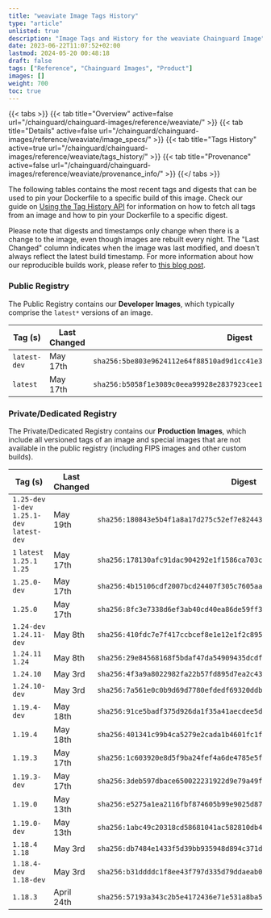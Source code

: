 ```yaml
---
title: "weaviate Image Tags History"
type: "article"
unlisted: true
description: "Image Tags and History for the weaviate Chainguard Image"
date: 2023-06-22T11:07:52+02:00
lastmod: 2024-05-20 00:48:18
draft: false
tags: ["Reference", "Chainguard Images", "Product"]
images: []
weight: 700
toc: true
---
```


{{< tabs >}}
{{< tab title="Overview" active=false url="/chainguard/chainguard-images/reference/weaviate/" >}}
{{< tab title="Details" active=false url="/chainguard/chainguard-images/reference/weaviate/image_specs/" >}}
{{< tab title="Tags History" active=true url="/chainguard/chainguard-images/reference/weaviate/tags_history/" >}}
{{< tab title="Provenance" active=false url="/chainguard/chainguard-images/reference/weaviate/provenance_info/" >}}
{{</ tabs >}}

The following tables contains the most recent tags and digests that can be used to pin your Dockerfile to a specific build of this image. Check our guide on [Using the Tag History API](/chainguard/chainguard-images/using-the-tag-history-api/) for information on how to fetch all tags from an image and how to pin your Dockerfile to a specific digest.

Please note that digests and timestamps only change when there is a change to the image, even though images are rebuilt every night. The "Last Changed" column indicates when the image was last modified, and doesn't always reflect the latest build timestamp. For more information about how our reproducible builds work, please refer to [this blog post](https://www.chainguard.dev/unchained/reproducing-chainguards-reproducible-image-builds).

### Public Registry
The Public Registry contains our **Developer Images**, which typically comprise the `latest*` versions of an image.

| Tag (s)       | Last Changed | Digest                                                                    |
|---------------|--------------|---------------------------------------------------------------------------|
|  `latest-dev` | May 17th     | `sha256:5be803e9624112e64f88510ad9d1cc41e3d148423721e08848fc9680abcc6f99` |
|  `latest`     | May 17th     | `sha256:b5058f1e3089c0eea99928e2837923cee1be240eca64762dc2424083a63a4961` |


### Private/Dedicated Registry
The Private/Dedicated Registry contains our **Production Images**, which include all versioned tags of an image and special images that are not available in the public registry (including FIPS images and other custom builds).

| Tag (s)                                       | Last Changed | Digest                                                                    |
|-----------------------------------------------|--------------|---------------------------------------------------------------------------|
|  `1.25-dev` `1-dev` `1.25.1-dev` `latest-dev` | May 19th     | `sha256:180843e5b4f1a8a17d275c52ef7e82443426665913dfe5e9e098accb5c6a6e49` |
|  `1` `latest` `1.25.1` `1.25`                 | May 17th     | `sha256:178130afc91dac904292e1f1586ca703ccf48dcb083be6d5fdf443d272740d8b` |
|  `1.25.0-dev`                                 | May 17th     | `sha256:4b15106cdf2007bcd24407f305c7605aa43b6d915a27e21cc558c89cf34b0809` |
|  `1.25.0`                                     | May 17th     | `sha256:8fc3e7338d6ef3ab40cd40ea86de59ff3cd2e7728b965b95cd638a3fffbab988` |
|  `1.24-dev` `1.24.11-dev`                     | May 8th      | `sha256:410fdc7e7f417ccbcef8e1e12e1f2c8955f31058f6dc978282f0e3150ab61868` |
|  `1.24.11` `1.24`                             | May 8th      | `sha256:29e84568168f5bdaf47da54909435dcdfcc408e081ee87a4617037adeceff347` |
|  `1.24.10`                                    | May 3rd      | `sha256:4f3a9a8022982fa22b57fd895d7ea2c439d40f2731e59b7d288cb0134a832162` |
|  `1.24.10-dev`                                | May 3rd      | `sha256:7a561e0c0b9d69d7780efdedf69320ddb2f26006450f7c4071ac99d52e679fbb` |
|  `1.19.4-dev`                                 | May 18th     | `sha256:91ce5badf375d926da1f35a41aecdee5d3b5e719bd81a030c815fdf6098c8bb9` |
|  `1.19.4`                                     | May 18th     | `sha256:401341c99b4ca5279e2cada1b4601fc1f32aa7ad2c8c3e59b0fb6b8afd9a43d0` |
|  `1.19.3`                                     | May 17th     | `sha256:1c603920e8d5f9ba24fef4a6de4785e5f3cf38f54ce0970952f3bd9731e22bb8` |
|  `1.19.3-dev`                                 | May 17th     | `sha256:3deb597dbace650022231922d9e79a49f43b33839094f4bffc6b8edb1de7bc10` |
|  `1.19.0`                                     | May 13th     | `sha256:e5275a1ea2116fbf874605b99e9025d87318a946b66bfcb9940938c291e2344b` |
|  `1.19.0-dev`                                 | May 13th     | `sha256:1abc49c20318cd58681041ac582810db45225c557f9502fd50fef08f7c35d4e0` |
|  `1.18.4` `1.18`                              | May 3rd      | `sha256:db7484e1433f5d39bb935948d894c371d9f09cb4bb3e6855ec89eb09efec8dec` |
|  `1.18.4-dev` `1.18-dev`                      | May 3rd      | `sha256:b31ddddc1f8ee43f797d335d79ddaeab0ac7655418b04eacdc2b2d1343ee92fd` |
|  `1.18.3`                                     | April 24th   | `sha256:57193a343c2b5e4172436e71e531a8ba5d24682f62cd9a3481079e2d6c36ac51` |

